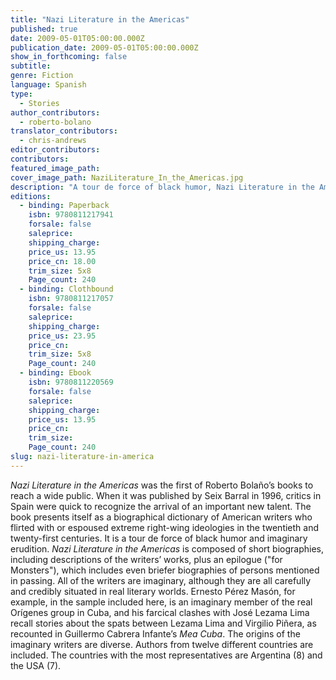 ```yaml
---
title: "Nazi Literature in the Americas"
published: true
date: 2009-05-01T05:00:00.000Z
publication_date: 2009-05-01T05:00:00.000Z
show_in_forthcoming: false
subtitle:
genre: Fiction
language: Spanish
type:
  - Stories
author_contributors:
  - roberto-bolano
translator_contributors:
  - chris-andrews
editor_contributors:
contributors:
featured_image_path:
cover_image_path: NaziLiterature_In_the_Americas.jpg
description: "A tour de force of black humor, Nazi Literature in the Americas, one of Roberto Bolaño's most popular books, is now available as a paperback. "
editions:
  - binding: Paperback
    isbn: 9780811217941
    forsale: false
    saleprice:
    shipping_charge:
    price_us: 13.95
    price_cn: 18.00
    trim_size: 5x8
    Page_count: 240
  - binding: Clothbound
    isbn: 9780811217057
    forsale: false
    saleprice:
    shipping_charge:
    price_us: 23.95
    price_cn:
    trim_size: 5x8
    Page_count: 240
  - binding: Ebook
    isbn: 9780811220569
    forsale: false
    saleprice:
    shipping_charge:
    price_us: 13.95
    price_cn:
    trim_size:
    Page_count: 240
slug: nazi-literature-in-america
---
```


_Nazi Literature in the Americas_ was the first of Roberto Bolaño’s books to reach a wide public. When it was published by Seix Barral in 1996, critics in Spain were quick to recognize the arrival of an important new talent. The book presents itself as a biographical dictionary of American writers who flirted with or espoused extreme right-wing ideologies in the twentieth and twenty-first centuries. It is a tour de force of black humor and imaginary erudition. _Nazi Literature in the Americas_ is composed of short biographies, including descriptions of the writers’ works, plus an epilogue ("for Monsters"), which includes even briefer biographies of persons mentioned in passing. All of the writers are imaginary, although they are all carefully and credibly situated in real literary worlds. Ernesto Pérez Masón, for example, in the sample included here, is an imaginary member of the real Orígenes group in Cuba, and his farcical clashes with José Lezama Lima recall stories about the spats between Lezama Lima and Virgilio Piñera, as recounted in Guillermo Cabrera Infante’s _Mea Cuba_. The origins of the imaginary writers are diverse. Authors from twelve different countries are included. The countries with the most representatives are Argentina (8) and the USA (7).

